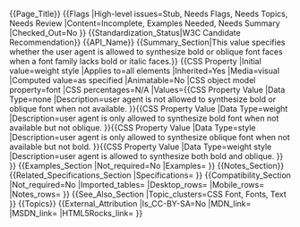 {{Page_Title}}
{{Flags
|High-level issues=Stub, Needs Flags, Needs Topics, Needs Review
|Content=Incomplete, Examples Needed, Needs Summary
|Checked_Out=No
}}
{{Standardization_Status|W3C Candidate Recommendation}}
{{API_Name}}
{{Summary_Section|This value specifies whether the user agent is allowed to synthesize  bold or oblique font faces when a font family lacks bold or italic faces.}}
{{CSS Property
|Initial value=weight style
|Applies to=all elements
|Inherited=Yes
|Media=visual
|Computed value=as specified
|Animatable=No
|CSS object model property=font
|CSS percentages=N/A
|Values={{CSS Property Value
|Data Type=none
|Description=user agent is not allowed to synthesize bold or oblique font when not available.
}}{{CSS Property Value
|Data Type=weight
|Description=user agent is only allowed to synthesize bold font when not available but not oblique.
}}{{CSS Property Value
|Data Type=style
|Description=user agent is only allowed to synthesize oblique font when not available but not bold.
}}{{CSS Property Value
|Data Type=weight style
|Description=user agent is allowed to synthesize both bold and oblique.
}}
}}
{{Examples_Section
|Not_required=No
|Examples=
}}
{{Notes_Section}}
{{Related_Specifications_Section
|Specifications=
}}
{{Compatibility_Section
|Not_required=No
|Imported_tables=
|Desktop_rows=
|Mobile_rows=
|Notes_rows=
}}
{{See_Also_Section
|Topic_clusters=CSS Font, Fonts, Text
}}
{{Topics}}
{{External_Attribution
|Is_CC-BY-SA=No
|MDN_link=
|MSDN_link=
|HTML5Rocks_link=
}}